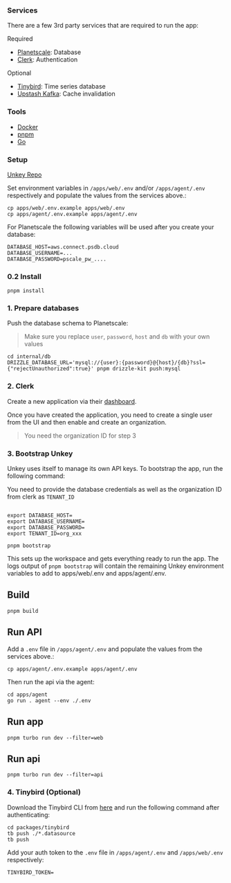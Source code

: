 ### Services

There are a few 3rd party services that are required to run the app:

Required

- [Planetscale](https://planetscale.com?ref=unkey): Database
- [Clerk](https://clerk.com?ref=unkey): Authentication

Optional

- [Tinybird](https://www.tinybird.co?ref=unkey): Time series database
- [Upstash Kafka](https://upstash.com/kafka?ref=unkey): Cache invalidation

### Tools

- [Docker](https://www.docker.com/?ref=unkey)
- [pnpm](https://pnpm.io/installation/?ref=unkey)
- [Go](https://go.dev/doc/install)

### Setup

[Unkey Repo](https://github.com/unkeyed/unkey)

Set environment variables in `/apps/web/.env` and/or `/apps/agent/.env` respectively and populate the values from the services above.:

```sh-session
cp apps/web/.env.example apps/web/.env
cp apps/agent/.env.example apps/agent/.env
```

For Planetscale the following variables will be used after you create your database:

```
DATABASE_HOST=aws.connect.psdb.cloud
DATABASE_USERNAME=...
DATABASE_PASSWORD=pscale_pw_....
```

### 0.2 Install

```sh-session
pnpm install
```

### 1. Prepare databases

Push the database schema to Planetscale:

> Make sure you replace `user`, `password`, `host` and `db` with your own values

```sh-session
cd internal/db
DRIZZLE_DATABASE_URL='mysql://{user}:{password}@{host}/{db}?ssl={"rejectUnauthorized":true}' pnpm drizzle-kit push:mysql
```

### 2. Clerk

Create a new application via their [dashboard](https://dashboard.clerk.com?ref=unkey).

Once you have created the application, you need to create a single user from the UI and then enable and create an organization.

> You need the organization ID for step 3


### 3. Bootstrap Unkey

Unkey uses itself to manage its own API keys. To bootstrap the app, run the following command:

You need to provide the database credentials as well as the organization ID from clerk as `TENANT_ID`

```sh-session

export DATABASE_HOST=
export DATABASE_USERNAME=
export DATABASE_PASSWORD=
export TENANT_ID=org_xxx

pnpm bootstrap
```

This sets up the workspace and gets everything ready to run the app. The logs output of `pnpm bootstrap` will contain the remaining Unkey environment variables to add to apps/web/.env and apps/agent/.env.

## Build

```sh-session
pnpm build
```

## Run API

Add a `.env` file in `/apps/agent/.env` and populate the values from the services above.:

```sh-session
cp apps/agent/.env.example apps/agent/.env
```

Then run the api via the agent:

```sh-session
cd apps/agent
go run . agent --env ./.env
```

## Run app

```sh-session
pnpm turbo run dev --filter=web
```

## Run api

```sh-session
pnpm turbo run dev --filter=api
```

### 4. Tinybird (Optional)

Download the Tinybird CLI from [here](https://www.tinybird.co/docs/cli.html) and run the following command after authenticating:

```sh-session
cd packages/tinybird
tb push ./*.datasource
tb push
```

Add your auth token to the `.env` file in `/apps/agent/.env` and `/apps/web/.env` respectively:

```sh-session
TINYBIRD_TOKEN=
```
